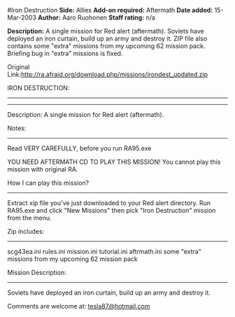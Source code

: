 #Iron Destruction
**Side:** Allies
**Add-on required:** Aftermath
**Date added:** 15-Mar-2003
**Author:** Aaro Ruohonen
**Staff rating:** n/a

**Description:** A single mission for Red alert (aftermath). Soviets have deployed an iron curtain, build up an army and destroy it. ZIP file also contains some &quot;extra&quot; missions from my upcoming 62 mission pack. Briefing bug in &quot;extra&quot; missions is fixed.

Original Link:http://ra.afraid.org/download.php/missions/irondest_updated.zip

IRON DESTRUCTION:
******************
------------------

Description: A single mission for Red alert (aftermath).


Notes:
******

Read VERY CAREFULLY, before you run RA95.exe

YOU NEED AFTERMATH CD TO PLAY THIS MISSION!
You cannot play this mission with original RA.

How I can play this mission?
****************************

Extract xip file you've just downloaded to your Red alert directory.
Run RA95.exe and click "New Missions" then pick "Iron Destruction"
mission from the menu.

Zip includes:
*************
scg43ea.ini
rules.ini
mission.ini
tutorial.ini
aftrmath.ini
some "extra" missions from my upcoming 62 mission pack



Mission Description:
********************

Soviets have deployed an iron curtain, build up an army and destroy it.


Comments are welcome at: tesla87@hotmail.com


